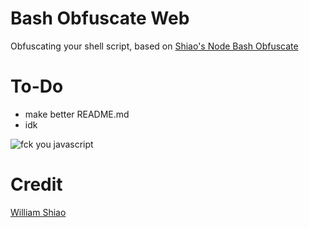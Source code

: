 # Bash Obfuscate Web
Obfuscating your shell script, based on [Shiao's Node Bash Obfuscate](https://github.com/willshiao/node-bash-obfuscate)

# To-Do
- make better README.md
- idk

![fck you javascript](https://github.com/iyarivky/bash-obfuscate-web/assets/101973571/c21051e0-3129-4468-ace7-daf65bd20e70)


# Credit
[William Shiao](https://github.com/willshiao)
